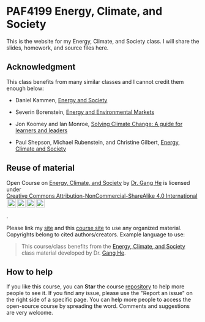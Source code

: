 # PAF4199 Energy, Climate, and Society

This is the website for my Energy, Climate, and Society class. I will share the slides, homework, and source files here.  

## Acknowledgment

This class benefits from many similar classes and I cannot credit them enough below:  

- Daniel Kammen, [Energy and Society](http://kammen.berkeley.edu/)  

- Severin Borenstein, [Energy and Environmental Markets](http://courses.haas.berkeley.edu/descriptions/Descriptions/EWMBA212-1_Spring14.htm)  

- Jon Koomey and Ian Monroe, [Solving Climate Change: A guide for learners and leaders](https://doi.org/10.1088/978-0-7503-4032-8)  

-  Paul Shepson, Michael Rubenstein, and  Christine Gilbert, [Energy, Climate and Society ](https://news.stonybrook.edu/university/new-course-on-energy-climate-and-society-is-a-cross-college-collaboration/)


## Reuse of material

<p xmlns:cc="http://creativecommons.org/ns#" xmlns:dct="http://purl.org/dc/terms/">Open Course on <a property="dct:title" rel="cc:attributionURL" href="https://drganghe.github.io/energy-climate-society/">Energy, Climate, and Society</a> by <a rel="cc:attributionURL dct:creator" property="cc:attributionName" href="https://drganghe.github.io/">Dr. Gang He</a> is licensed under <a href="https://creativecommons.org/licenses/by-nc-sa/4.0/?ref=chooser-v1" target="_blank" rel="license noopener noreferrer" style="display:inline-block;">Creative Commons Attribution-NonCommercial-ShareAlike 4.0 International<img style="height:22px!important;margin-left:3px;vertical-align:text-bottom;" src="https://mirrors.creativecommons.org/presskit/icons/cc.svg?ref=chooser-v1" alt=""><img style="height:22px!important;margin-left:3px;vertical-align:text-bottom;" src="https://mirrors.creativecommons.org/presskit/icons/by.svg?ref=chooser-v1" alt=""><img style="height:22px!important;margin-left:3px;vertical-align:text-bottom;" src="https://mirrors.creativecommons.org/presskit/icons/nc.svg?ref=chooser-v1" alt=""><img style="height:22px!important;margin-left:3px;vertical-align:text-bottom;" src="https://mirrors.creativecommons.org/presskit/icons/sa.svg?ref=chooser-v1" alt=""></a></p>. 

Please link my [site](https://drganghe.github.io) and this [course site](https://drganghe.github.io/energy-climate-society) to use any organized material. Copyrights belong to cited authors/creators. Example language to use:

> This course/class benefits from the [Energy, Climate, and Society](https://drganghe.github.io/energy-climate-society) class material developed by Dr. [Gang He](https://drganghe.github.io).


## How to help  

If you like this course, you can **Star** the course [repository](https://github.com/drganghe/energy-climate-society) to help more people to see it. If you find any issue, please use the "Report an issue" on the right side of a specific page. You can help more people to access the open-source course by spreading the word. Comments and suggestions are very welcome.
